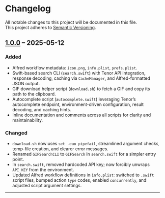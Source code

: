 # Changelog

All notable changes to this project will be documented in this file.  
This project adheres to [Semantic Versioning](https://semver.org/spec/v2.0.0.html).

## [1.0.0] – 2025-05-12

### Added
- Alfred workflow metadata: `icon.png`, `info.plist`, `prefs.plist`.  
- Swift-based search CLI (`search.swift`) with Tenor API integration, response decoding, caching via `CacheManager`, and Alfred-formatted JSON output.  
- GIF download helper script (`download.sh`) to fetch a GIF and copy its path to the clipboard.  
- Autocomplete script (`autocomplete.swift`) leveraging Tenor’s autocomplete endpoint, environment-driven configuration, result decoding, and caching hints.  
- Inline documentation and comments across all scripts for clarity and maintainability.

### Changed
- `download.sh` now uses `set -euo pipefail`, streamlined argument checks, temp-file creation, and clearer error messages.  
- Renamed `GIFSearchCLI` to `GIFSearch` in `search.swift` for a simpler entry point.  
- In `search.swift`, removed hardcoded API key; now forcibly unwraps `API_KEY` from the environment.  
- Updated Alfred workflow definitions in `info.plist`: switched to `.swift` script files, bumped action `type` codes, enabled `concurrently`, and adjusted script argument settings.

---

[Unreleased]: https://github.com/your_org/BlueBoy/compare/v1.0.0...HEAD  
[1.0.0]: https://github.com/your/repo/compare/...v1.0.0
